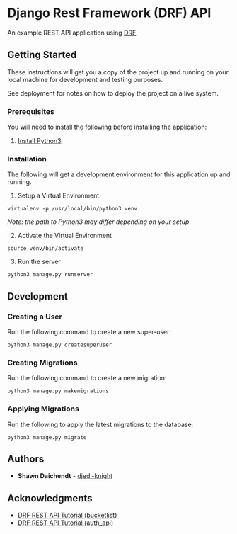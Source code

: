 # Django Rest Framework (DRF) API

An example REST API application using [DRF](http://www.django-rest-framework.org/)

## Getting Started

These instructions will get you a copy of the project up and running on your
local machine for development and testing purposes.

See deployment for notes on how to deploy the project on a live system.

### Prerequisites

You will need to install the following before installing the application:

1. [Install Python3](https://www.python.org/downloads/)

### Installation

The following will get a development environment for this application
up and running.

1. Setup a Virtual Environment

```
virtualenv -p /usr/local/bin/python3 venv
```

*Note: the path to Python3 may differ depending on your setup*

2. Activate the Virtual Environment

```
source venv/bin/activate
```

3. Run the server

```
python3 manage.py runserver
```

## Development

### Creating a User

Run the following command to create a new super-user:

```
python3 manage.py createsuperuser
```

### Creating Migrations

Run the following command to create a new migration:

```
python3 manage.py makemigrations
```

### Applying Migrations

Run the following to apply the latest migrations to the database:

```
python3 manage.py migrate
```

## Authors

* **Shawn Daichendt** - [djedi-knight](https://github.com/djedi-knight)

## Acknowledgments

* [DRF REST API Tutorial (bucketlist)](https://scotch.io/tutorials/build-a-rest-api-with-django-a-test-driven-approach-part-1)
* [DRF REST API Tutorial (auth_api)](https://medium.com/@ktruong008/building-an-api-with-django-rest-framework-and-class-based-views-75b369b30396)
